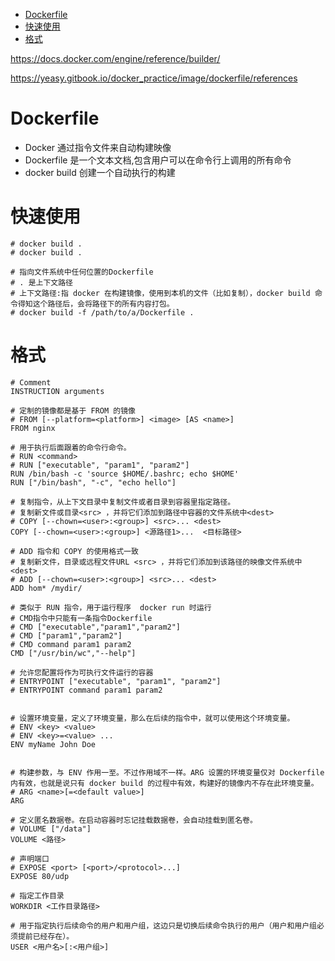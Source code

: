 <!-- TOC -->

- [Dockerfile](#dockerfile)
- [快速使用](#快速使用)
- [格式](#格式)

<!-- /TOC -->

https://docs.docker.com/engine/reference/builder/

https://yeasy.gitbook.io/docker_practice/image/dockerfile/references

# Dockerfile

* Docker 通过指令文件来自动构建映像
* Dockerfile 是一个文本文档,包含用户可以在命令行上调用的所有命令
* docker build 创建一个自动执行的构建


# 快速使用

```
# docker build .
# docker build .

# 指向文件系统中任何位置的Dockerfile
# . 是上下文路径
# 上下文路径:指 docker 在构建镜像，使用到本机的文件（比如复制），docker build 命令得知这个路径后，会将路径下的所有内容打包。
# docker build -f /path/to/a/Dockerfile .

```

# 格式

```
# Comment
INSTRUCTION arguments
```

```
# 定制的镜像都是基于 FROM 的镜像
# FROM [--platform=<platform>] <image> [AS <name>]
FROM nginx

# 用于执行后面跟着的命令行命令。
# RUN <command>
# RUN ["executable", "param1", "param2"]
RUN /bin/bash -c 'source $HOME/.bashrc; echo $HOME'
RUN ["/bin/bash", "-c", "echo hello"]

# 复制指令，从上下文目录中复制文件或者目录到容器里指定路径。
# 复制新文件或目录<src> ，并将它们添加到路径中容器的文件系统中<dest>
# COPY [--chown=<user>:<group>] <src>... <dest>
COPY [--chown=<user>:<group>] <源路径1>...  <目标路径>

# ADD 指令和 COPY 的使用格式一致
# 复制新文件，目录或远程文件URL <src> ，并将它们添加到该路径的映像文件系统中<dest>
# ADD [--chown=<user>:<group>] <src>... <dest>
ADD hom* /mydir/

# 类似于 RUN 指令，用于运行程序  docker run 时运行
# CMD指令中只能有一条指令Dockerfile
# CMD ["executable","param1","param2"]
# CMD ["param1","param2"]
# CMD command param1 param2
CMD ["/usr/bin/wc","--help"]

# 允许您配置将作为可执行文件运行的容器
# ENTRYPOINT ["executable", "param1", "param2"]
# ENTRYPOINT command param1 param2


# 设置环境变量，定义了环境变量，那么在后续的指令中，就可以使用这个环境变量。
# ENV <key> <value>
# ENV <key>=<value> ...
ENV myName John Doe


# 构建参数，与 ENV 作用一至。不过作用域不一样。ARG 设置的环境变量仅对 Dockerfile 内有效，也就是说只有 docker build 的过程中有效，构建好的镜像内不存在此环境变量。
# ARG <name>[=<default value>]
ARG

# 定义匿名数据卷。在启动容器时忘记挂载数据卷，会自动挂载到匿名卷。
# VOLUME ["/data"]
VOLUME <路径>

# 声明端口
# EXPOSE <port> [<port>/<protocol>...]
EXPOSE 80/udp

# 指定工作目录
WORKDIR <工作目录路径>

# 用于指定执行后续命令的用户和用户组，这边只是切换后续命令执行的用户（用户和用户组必须提前已经存在）。
USER <用户名>[:<用户组>]
```